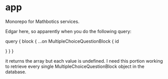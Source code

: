 # app
Monorepo for Mathbotics services.

Edgar here, so apparently when you do the following query:

query {
  block {
	...on MultipleChoiceQuestionBlock {
    id
    
  }
  }
}

it returns the array but each value is undefined. I need this portion working to retrieve every single MultipleChoiceQuestionBlock object in the database.
